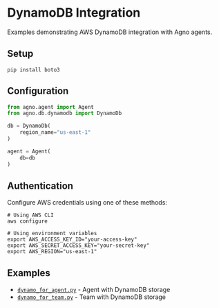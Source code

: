 # DynamoDB Integration

Examples demonstrating AWS DynamoDB integration with Agno agents.

## Setup

```shell
pip install boto3
```

## Configuration

```python
from agno.agent import Agent
from agno.db.dynamodb import DynamoDb

db = DynamoDb(
    region_name="us-east-1"
)

agent = Agent(
    db=db
)
```

## Authentication

Configure AWS credentials using one of these methods:

```shell
# Using AWS CLI
aws configure

# Using environment variables
export AWS_ACCESS_KEY_ID="your-access-key"
export AWS_SECRET_ACCESS_KEY="your-secret-key"
export AWS_REGION="us-east-1"
```

## Examples

- [`dynamo_for_agent.py`](dynamo_for_agent.py) - Agent with DynamoDB storage
- [`dynamo_for_team.py`](dynamo_for_team.py) - Team with DynamoDB storage

